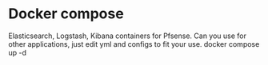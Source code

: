 # Docker compose
Elasticsearch, Logstash, Kibana containers for Pfsense. Can you use for other applications, just edit yml and configs to fit your use.
docker compose up -d
